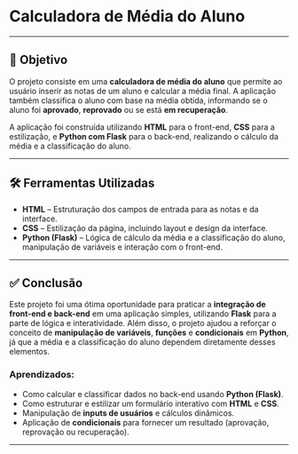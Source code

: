 # Calculadora de Média do Aluno

---

## 🎯 Objetivo

O projeto consiste em uma **calculadora de média do aluno** que permite ao usuário inserir as notas de um aluno e calcular a média final. A aplicação também classifica o aluno com base na média obtida, informando se o aluno foi **aprovado**, **reprovado** ou se está **em recuperação**.

A aplicação foi construída utilizando **HTML** para o front-end, **CSS** para a estilização, e **Python com Flask** para o back-end, realizando o cálculo da média e a classificação do aluno.

---

## 🛠️ Ferramentas Utilizadas

- **HTML** – Estruturação dos campos de entrada para as notas e da interface.
- **CSS** – Estilização da página, incluindo layout e design da interface.
- **Python (Flask)** – Lógica de cálculo da média e a classificação do aluno, manipulação de variáveis e interação com o front-end.

---

## ✅ Conclusão

Este projeto foi uma ótima oportunidade para praticar a **integração de front-end e back-end** em uma aplicação simples, utilizando **Flask** para a parte de lógica e interatividade. Além disso, o projeto ajudou a reforçar o conceito de **manipulação de variáveis**, **funções** e **condicionais** em **Python**, já que a média e a classificação do aluno dependem diretamente desses elementos.

### Aprendizados:
- Como calcular e classificar dados no back-end usando **Python (Flask)**.
- Como estruturar e estilizar um formulário interativo com **HTML** e **CSS**.
- Manipulação de **inputs de usuários** e cálculos dinâmicos.
- Aplicação de **condicionais** para fornecer um resultado (aprovação, reprovação ou recuperação).

---

